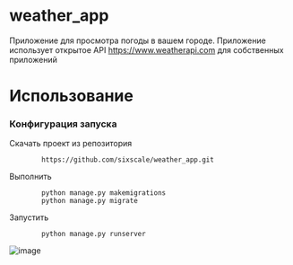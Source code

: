 # weather_app

Приложение для просмотра погоды в вашем городе. Приложение использует
открытое API https://www.weatherapi.com для собственных приложений


# Использование
### Конфигурация запуска

Скачать проект из репозитория

            https://github.com/sixscale/weather_app.git

Выполнить


            python manage.py makemigrations
            python manage.py migrate

Запустить


            python manage.py runserver



![image](https://github.com/sixscale/weather_app/assets/47154385/6cc2d80a-d6b2-406c-b8cf-ba0f1027fd9e)
